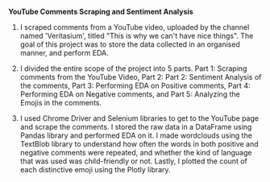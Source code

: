 **YouTube Comments Scraping and Sentiment Analysis**

01. I scraped comments from a YouTube video, uploaded by the channel named 'Veritasium', titled "This is why we can't have nice things". The goal of this project was to store the data collected in an organised manner, and perform EDA.

02. I divided the entire scope of the project into 5 parts. Part 1: Scraping comments from the YouTube Video, Part 2: Part 2: Sentiment Analysis of the comments, Part 3: Performing EDA on Positive comments, Part 4: Performing EDA on Negative comments, and Part 5: Analyzing the Emojis in the comments.

03. I used Chrome Driver and Selenium libraries to get to the YouTube page and scrape the comments. I stored the raw data in a DataFrame using Pandas library and performed EDA on it. I made wordclouds using the TextBlob library to understand how often the words in both positive and negative comments were repeated, and whether the kind of language that was used was child-friendly or not. Lastly, I plotted the count of each distinctive emoji using the Plotly library.
